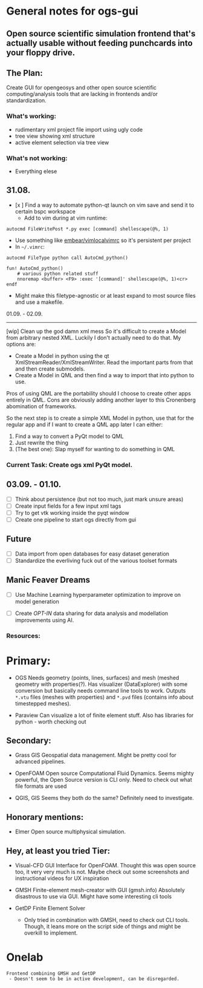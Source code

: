 General notes for ogs-gui
========================
## Open source scientific simulation frontend that's actually usable without feeding punchcards into your floppy drive.

## The Plan: 
Create GUI for opengeosys and other open source scientific computing/analysis tools that are lacking in frontends and/or standardization.

### What's working: 

 - rudimentary xml project file import using ugly code
 - tree view showing xml structure
 - active element selection via tree view

### What's not working: 

 - Everything elese

31.08.
------
 - [x ] Find a way to automate python-qt launch on vim save and send it to certain bspc workspace
   - Add to vim during at vim runtime:
```vimrc
autocmd FileWritePost *.py exec [command] shellescape(@%, 1)
``` 
   - Use something like [embear/vimlocalvimrc](https://github.com/embear/vimlocalvimrc)  so it's persistent per project
   - In `~/.vimrc`: 
```vimrc
autocmd FileType python call AutoCmd_python()

fun! AutoCmd_python()
    # various python related stuff
    nnoremap <buffer> <F9> :exec '[command]' shellescape(@%, 1)<cr>
endf
```     
   - Might make this filetype-agnostic or at least expand to most source files and use a makefile.

01.09. - 02.09.
______

[wip] Clean up the god damn xml mess
So it's difficult to create a Model from arbitrary nested XML.
Luckily I don't actually need to do that. My options are:
 - Create a Model in python using the qt XmlStreamReader/XmlStreamWriter. Read the important parts from that and then create submodels.
 - Create a Model in QML and then find a way to import that into python to use.

Pros of using QML are the portability should I choose to create other apps entirely in QML.
Cons are obviously adding another layer to this Cronenberg abomination of frameworks.

So the next step is to create a simple XML Model in python, use that for the regular app and if I want to create a QML app later I can either: 
 1. Find a way to convert a PyQt model to QML
 2. Just rewrite the thing
 3. (The best one): Slap myself for wanting to do something in QML

### Current Task: Create ogs xml PyQt model.


03.09. - 01.10.
-----
 - [ ] Think about persistence (but not too much, just mark unsure areas)
 - [ ] Create input fields for a few input xml tags
 - [ ] Try to get vtk working inside the pyqt window
 - [ ] Create one pipeline to start ogs directly from gui

Future
------
 - [ ] Data import from open databases for easy dataset generation
 - [ ] Standardize the everliving fuck out of the various toolset formats

Manic Feaver Dreams
------
 - [ ] Use Machine Learning hyperparameter optimization to improve on model generation
 - [ ] Create *OPT-IN* data sharing for data analysis and modellation improvements using AI.


### Resources:

Primary:
========

- OGS
    Needs geometry (points, lines, surfaces) and mesh (meshed geometry with properties(?).
    Has visualizer (DataExplorer) with some conversion but basically needs 
    command line tools to work. 
    Outputs `*.vtu` files (meshes with properties) and `*.pvd` files (contains info about timestepped meshes). 


- Paraview
    Can visualize a lot of finite element stuff. Also has libraries for python - worth checking out

Secondary:
----------
- Grass GIS
    Geospatial data management. Might be pretty cool for advanced pipelines.

- OpenFOAM
    Open source Computational Fluid Dynamics.
    Seems mighty powerful, the Open Source version is CLI only.
    Need to check out what file formats are used

- QGIS, GIS
    Seems they both do the same? Definitely need to investigate.

Honorary mentions:
------------------

- Elmer
    Open source multiphysical simulation.


Hey, at least you tried Tier:
-----------------------------

- Visual-CFD
    GUI Interface for OpenFOAM. Thought this was open source too, it very very much is not.
    Maybe check out some screenshots and instructional videos for UX inspiration


- GMSH
    Finite-element mesh-creator with GUI (gmsh.info)
    Absolutely disastrous to use via GUI. Might have some interesting cli tools

- GetDP
    Finite Element Solver
     - Only tried in combination with GMSH, need to check out CLI tools.
       Though, it leans more on the script side of things and might be overkill to implement.

# Onelab
    Frontend combining GMSH and GetDP
     - Doesn't seem to be in active development, can be disregarded.
